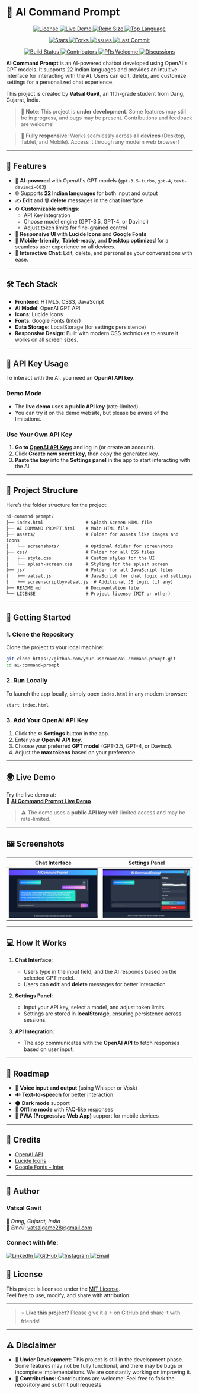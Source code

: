 # 🤖 **AI Command Prompt**

<p align="center">
  <!-- Main Project Info -->
  <a href="LICENSE">
    <img src="https://img.shields.io/github/license/NONSTOPPEBLE/AI-COMMAND-PROMPT?style=for-the-badge" alt="License">
  </a>
  <a href="http://mmtpro.42web.io/VATSAL%20AI%20RROJECT/AI%20COMMAND%20PROMPT.html">
    <img src="https://img.shields.io/badge/Live-Demo-blueviolet?style=for-the-badge&logo=google-chrome&logoColor=white" alt="Live Demo">
  </a>
  <a href="https://github.com/NONSTOPPEBLE/AI-COMMAND-PROMPT">
    <img src="https://img.shields.io/github/repo-size/NONSTOPPEBLE/AI-COMMAND-PROMPT?style=for-the-badge" alt="Repo Size">
  </a>
  <a href="https://github.com/NONSTOPPEBLE/AI-COMMAND-PROMPT">
    <img src="https://img.shields.io/github/languages/top/NONSTOPPEBLE/AI-COMMAND-PROMPT?style=for-the-badge" alt="Top Language">
  </a>
</p>

<p align="center">
  <!-- GitHub Insights -->
  <a href="https://github.com/NONSTOPPEBLE/AI-COMMAND-PROMPT/stargazers">
    <img src="https://img.shields.io/github/stars/NONSTOPPEBLE/AI-COMMAND-PROMPT?style=for-the-badge&logo=github" alt="Stars">
  </a>
  <a href="https://github.com/NONSTOPPEBLE/AI-COMMAND-PROMPT/network/members">
    <img src="https://img.shields.io/github/forks/NONSTOPPEBLE/AI-COMMAND-PROMPT?style=for-the-badge&logo=github" alt="Forks">
  </a>
  <a href="https://github.com/NONSTOPPEBLE/AI-COMMAND-PROMPT/issues">
    <img src="https://img.shields.io/github/issues/NONSTOPPEBLE/AI-COMMAND-PROMPT?style=for-the-badge&logo=github" alt="Issues">
  </a>
  <a href="https://github.com/NONSTOPPEBLE/AI-COMMAND-PROMPT/commits">
    <img src="https://img.shields.io/github/last-commit/NONSTOPPEBLE/AI-COMMAND-PROMPT?style=for-the-badge&logo=git" alt="Last Commit">
  </a>
</p>

<p align="center">
  <!-- Build and Contribution -->
  <a href="https://github.com/NONSTOPPEBLE/AI-COMMAND-PROMPT/actions">
    <img src="https://img.shields.io/github/actions/workflow/status/NONSTOPPEBLE/AI-COMMAND-PROMPT/build.yml?style=for-the-badge&label=BUILD&logo=githubactions&logoColor=white" alt="Build Status">
  </a>
  <a href="https://github.com/NONSTOPPEBLE/AI-COMMAND-PROMPT/graphs/contributors">
    <img src="https://img.shields.io/github/contributors/NONSTOPPEBLE/AI-COMMAND-PROMPT?style=for-the-badge" alt="Contributors">
  </a>
  <a href="https://github.com/NONSTOPPEBLE/AI-COMMAND-PROMPT/pulls">
    <img src="https://img.shields.io/badge/PRs-Welcome-brightgreen?style=for-the-badge&logo=gitbook" alt="PRs Welcome">
  </a>
  <a href="https://github.com/NONSTOPPEBLE/AI-COMMAND-PROMPT/discussions">
    <img src="https://img.shields.io/badge/Join-Discussion-yellow?style=for-the-badge&logo=github" alt="Discussions">
  </a>
</p>

**AI Command Prompt** is an AI-powered chatbot developed using OpenAI's GPT models. It supports 22 Indian languages and provides an intuitive interface for interacting with the AI. Users can edit, delete, and customize settings for a personalized chat experience.

This project is created by **Vatsal Gavit**, an 11th-grade student from Dang, Gujarat, India. 

> 🚧 **Note**: This project is **under development**. Some features may still be in progress, and bugs may be present. Contributions and feedback are welcome!

> 📱 **Fully responsive**: Works seamlessly across **all devices** (Desktop, Tablet, and Mobile). Access it through any modern web browser!

---

## 🌟 **Features**

- 🧠 **AI-powered** with OpenAI's GPT models (`gpt-3.5-turbo`, `gpt-4`, `text-davinci-003`)
- 🌐 Supports **22 Indian languages** for both input and output
- ✍️ **Edit** and 🗑️ **delete** messages in the chat interface
- ⚙️ **Customizable settings**:
  - API Key integration
  - Choose model engine (GPT-3.5, GPT-4, or Davinci)
  - Adjust token limits for fine-grained control
- 🎨 **Responsive UI** with **Lucide Icons** and **Google Fonts**
- 📱 **Mobile-friendly**, **Tablet-ready**, and **Desktop optimized** for a seamless user experience on all devices.
- 💬 **Interactive Chat**: Edit, delete, and personalize your conversations with ease.
  
---

## 🛠️ **Tech Stack**

- **Frontend**: HTML5, CSS3, JavaScript
- **AI Model**: OpenAI GPT API
- **Icons**: Lucide Icons
- **Fonts**: Google Fonts (Inter)
- **Data Storage**: LocalStorage (for settings persistence)
- **Responsive Design**: Built with modern CSS techniques to ensure it works on all screen sizes.

---

## 🔐 **API Key Usage**

To interact with the AI, you need an **OpenAI API key**.

### **Demo Mode**

- The **live demo** uses a **public API key** (rate-limited).
- You can try it on the demo website, but please be aware of the limitations.

### **Use Your Own API Key**

1. **Go to [OpenAI API Keys](https://platform.openai.com/account/api-keys)** and log in (or create an account).
2. Click **Create new secret key**, then copy the generated key.
3. **Paste the key** into the **Settings panel** in the app to start interacting with the AI.

---

## 📁 **Project Structure**

Here’s the folder structure for the project:

```
ai-command-prompt/
├── index.html                # Splash Screen HTML file
├── AI COMMAND PROMPT.html    # Main HTML file
├── assets/                   # Folder for assets like images and icons
│   └── screenshots/          # Optional folder for screenshots
├── css/                      # Folder for all CSS files
│   ├── style.css             # Custom styles for the UI
│   └── splash-screen.css     # Styling for the splash screen
├── js/                       # Folder for all JavaScript files
│   ├── vatsal.js             # JavaScript for chat logic and settings
│   └── screenscriptbyvatsal.js  # Additional JS logic (if any)
├── README.md                 # Documentation file
└── LICENSE                   # Project license (MIT or other)
```

---

## 🚀 **Getting Started**

### 1. **Clone the Repository**

Clone the project to your local machine:

```bash
git clone https://github.com/your-username/ai-command-prompt.git
cd ai-command-prompt
```

### 2. **Run Locally**

To launch the app locally, simply open `index.html` in any modern browser:

```bash
start index.html
```

### 3. **Add Your OpenAI API Key**

1. Click the ⚙️ **Settings** button in the app.
2. Enter your **OpenAI API key**.
3. Choose your preferred **GPT model** (GPT-3.5, GPT-4, or Davinci).
4. Adjust the **max tokens** based on your preference.

---

## 🌍 **Live Demo**

Try the live demo at:  
🔗 **[AI Command Prompt Live Demo](http://mmtpro.42web.io/VATSAL%20AI%20RROJECT/)**

> ⚠️ The demo uses a **public API key** with limited access and may be rate-limited.

---

## 🖼️ **Screenshots**

| Chat Interface | Settings Panel |
|----------------|----------------|
| ![Chat](screenshots/chat-interface.png) | ![Settings](screenshots/setting-panel.png) |

---

## 💻 **How It Works**

1. **Chat Interface**: 
    - Users type in the input field, and the AI responds based on the selected GPT model.
    - Users can **edit** and **delete** messages for better interaction.

2. **Settings Panel**: 
    - Input your API key, select a model, and adjust token limits.
    - Settings are stored in **localStorage**, ensuring persistence across sessions.

3. **API Integration**: 
    - The app communicates with the **OpenAI API** to fetch responses based on user input.

---

## 🔮 **Roadmap**

- 🎤 **Voice input and output** (using Whisper or Vosk)
- 🔊 **Text-to-speech** for better interaction
- 🌑 **Dark mode** support
- 📶 **Offline mode** with FAQ-like responses
- 📱 **PWA (Progressive Web App)** support for mobile devices

---

## 🙏 **Credits**

- [OpenAI API](https://platform.openai.com/)
- [Lucide Icons](https://lucide.dev/)
- [Google Fonts - Inter](https://fonts.google.com/specimen/Inter)

---

## 👤 **Author**

### **Vatsal Gavit**
📍 *Dang, Gujarat, India*  
📧 *Email*: [vatsalgame28@gmail.com](mailto:vatsalgame28@gmail.com)  

### Connect with Me:
<p align="left">
  <a href="https://www.linkedin.com/in/vatsal-gavit-787608274" target="_blank">
    <img src="https://img.shields.io/badge/LinkedIn-@VATSAL--GAVIT-0A66C2?style=for-the-badge&logo=linkedin&logoColor=white" alt="LinkedIn">
  </a>
  <a href="https://github.com/NONSTOPPEBLE" target="_blank">
    <img src="https://img.shields.io/badge/GitHub-@NONSTOPPEBLE-181717?style=for-the-badge&logo=github&logoColor=white" alt="GitHub">
  </a>
  <a href="https://www.instagram.com/vatsal_.x.09_/" target="_blank">
    <img src="https://img.shields.io/badge/Instagram-@vatsal_.x.09_-E4405F?style=for-the-badge&logo=instagram&logoColor=white" alt="Instagram">
  </a>
  <a href="mailto:vatsalgame28@gmail.com">
    <img src="https://img.shields.io/badge/Email-📧-0077B5?style=for-the-badge&logo=gmail&logoColor=white" alt="Email">
  </a>
</p>

## 📄 **License**

This project is licensed under the [MIT License](LICENSE).  
Feel free to use, modify, and share with attribution.

---

> ⭐ **Like this project?** Please give it a ⭐ on GitHub and share it with friends!

---

## ⚠️ **Disclaimer**

- 🚧 **Under Development**: This project is still in the development phase. Some features may not be fully functional, and there may be bugs or incomplete implementations. We are constantly working on improving it.
- 💬 **Contributions**: Contributions are welcome! Feel free to fork the repository and submit pull requests.
```
